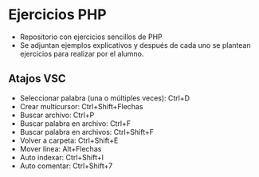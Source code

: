 # Ejercicios PHP

- Repositorio con ejercicios sencillos de PHP
- Se adjuntan ejemplos explicativos y después de cada uno se plantean ejercicios para realizar por el alumno.

## Atajos VSC

- Seleccionar palabra (una o múltiples veces): Ctrl+D
- Crear multicursor: Ctrl+Shift+Flechas
- Buscar archivo: Ctrl+P
- Buscar palabra en archivo: Ctrl+F
- Buscar palabra en archivos: Ctrl+Shift+F
- Volver a carpeta: Ctrl+Shift+E
- Mover línea: Alt+Flechas
- Auto indexar: Ctrl+Shift+I
- Auto comentar: Ctrl+Shift+7